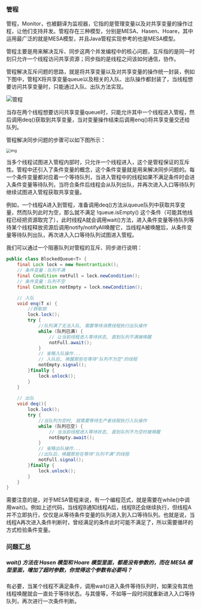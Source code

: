 ### 管程

管程，Monitor，也被翻译为监视器，它指的是管理变量以及对共享变量的操作过程，让他们支持并发。管程存在三种模型，分别是MESA、Hasen、Hoare，其中运用最广泛的就是MESA模型，并且Java管程实现参考的也是MESA模型。

管程主要是用来解决互斥、同步这两个并发编程中的核心问题，互斥指的是同一时刻只允许一个线程访问共享资源；同步指的是线程之间该如何通信，协作。

管程解决互斥问题的思路，就是将共享变量以及对共享变量的操作统一封装，例如下图中，管程X将共享变量queue以及相关的入队、出队操作都封装了，当线程想要访问共享变量时，只能通过入队、出队方法实现。

![管程](https://static001.geekbang.org/resource/image/59/c4/592e33c4339c443728cdf82ab3d318c4.png)

当存在两个线程想要访问共享变量queue时，只能允许其中一个线程进入管程，然后调用deq()获取到共享变量，当对变量操作结束后调用enq()将共享变量交还给队列。

管程解决同步问题的步骤可以如下图所示：

<img src="https://static001.geekbang.org/resource/image/83/65/839377608f47e7b3b9c79b8fad144065.png" alt="img" style="zoom:70%;" />

当多个线程试图进入管程内部时，只允许一个线程进入，这个是管程保证的互斥性。管程中还引入了条件变量的概念，这个条件变量就是用来解决同步问题的。每一个条件变量都对应着一个等待队列，当进入管程中的线程如果不满足条件时会进入条件变量等待队列，当符合条件后线程会从队列出队，并再次进入入口等待队列继续试图进入管程获取共享变量。

例如，一个线程A进入到管程，准备调用deq()方法从queue队列中获取共享变量，然而队列此时为空，那么就不满足 !queue.isEmpty() 这个条件（可能其他线程已经把资源取完了），此时线程A就会调用wait()方法，进入条件变量等待队列等待某个线程释放资源后调用notify/notifyAll唤醒它，当线程A被唤醒后，从条件变量等待队列出队，再次进入入口等待队列试图进入管程。

我们可以通过一个阻塞队列对管程的互斥、同步进行说明：

```java
public class BlockedQueue<T> {
    final Lock lock = new ReentrantLock();
    // 条件变量：队列不满  
    final Condition notFull = lock.newCondition();
    // 条件变量：队列不空  
    final Condition notEmpty = lock.newCondition();

    // 入队
    void enq(T x) {
        //获取锁
        lock.lock();
        try {
            //队列满了无法入队, 需要等待消费线程执行出队操作
            while (队列已满) {
                // 让当前线程进入等待状态, 直到队列不满被唤醒
                notFull.await();
            }
            // 省略入队操作...
            // 入队后, 唤醒那些在等待"队列不为空"的线程
            notEmpty.signal();
        }finally {
            lock.unlock();
        }
    }
    
    // 出队
    void deq(){
        lock.lock();
        try {
            //当队列为空时, 就需要等待生产者线程执行入队操作
            while (队列已空) {
                // 当当前线程进入等待状态, 直到队列不为空时被唤醒
                notEmpty.await();
            }
            // 省略出队操作...
            //出队后，唤醒那些在等待"队列不满"的线程
            notFull.signal();
        }finally {
            lock.unlock();
        }  
    }
}
```



需要注意的是，对于MESA管程来说，有一个编程范式，就是需要在while()中调用wait()。例如上述代码，当线程B通知线程A后，线程B还会继续执行，但线程A并不立即执行，仅仅是从等待条件变量的队列进入到入口等待队列。也就是说，当线程A再次进入条件判断时，曾经满足的条件此时可能不满足了，所以需要循环的方式检验条件变量。



### 问题汇总

##### wait() 方法在 Hasen 模型和 Hoare 模型里面，都是没有参数的，而在 MESA 模型里面，增加了超时参数，你觉得这个参数有必要吗？

有必要，当某个线程不满足条件，调用wait()进入条件等待队列时，如果没有其他线程唤醒就会一直处于等待状态。与其傻等，不如等一段时间就重新进入入口等待队列，再次进行一次条件判断。